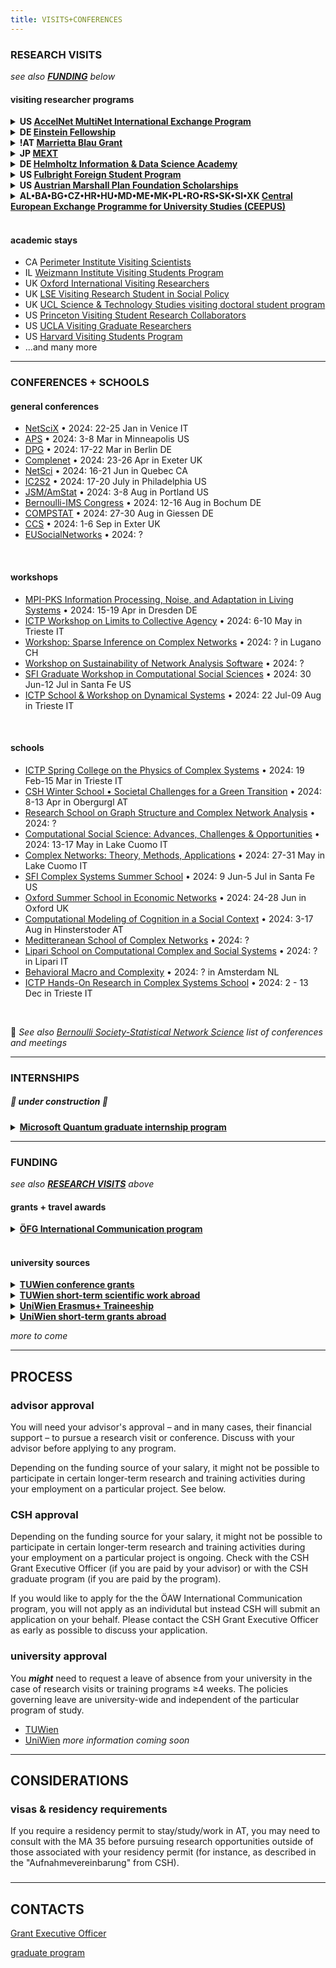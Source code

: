 ```yaml
---
title: VISITS+CONFERENCES
---
```


### RESEARCH VISITS

*see also [**FUNDING**](visits-conferences.md#funding) below*

#### visiting researcher programs

<details><summary><b>US <a href="https://www.accelnet-multinet.org/education/international-exchange-program-opens-call-for-applicants">AccelNet MultiNet International Exchange Program</a></b></summary>

  - who is funded: *advanced graduate students, postdocs, new faculty*
  - what is funded: *2-week to 1-semester research stay at US lab*
  - funding level: *travel and cost of living stipend*
  - application requirements: *application form w/ brief research description*
  - deadline: *preliminary application due March 15 for priority review*
  - themes: *networks (not restricted to multi-level/layer/scale networks but there is a preference)*

</details>
<details><summary><b>DE <a href="https://www.einsteinforum.de/about/fellowship/?lang=en">Einstein Fellowship</a></b></summary>

  - who is funded: *< 35 years old, uni degree in humanities or social or natural sciences*
  - what is funded: *5-6 mo research stay at Einstein's summerhouse in Caputh, Brandenburg*
  - funding level: *10000 EUR stipend plus travel*
  - application requirements: *cv • 2-page project proposal • two letters of recommendation*
  - deadline: *mid-May*
  - themes: *the project must be significantly different in content, and preferably field and form, from previous work; i.e. dissertation research is **not** funded*

</details>
<details><summary><b>!AT <a href="https://oead.at/en/outgoing/higher-education/scholarships-for-studying-abroad/marietta-blau-grant/">Marrietta Blau Grant</a></b></summary>
  
  - who is funded: *doctoral students studying at an AT uni*
  - what is funded: *6-12 mo research stays outside of AT*
  - funding level: *≤1660 EUR per mo; no travel costs*
  - application requirements: *online form • invitation/commitment letters • exposé • dissertation abstract • letter of recommendation from advisor • research approvals*
  - deadline: *Feb 1, Sep 1*
  - themes: *open*

</details>
<details><summary><b>JP <a href="https://www.studyinjapan.go.jp/en/smap-stopj-applications-research.html">MEXT</a></b></summary>
  
  - who is funded: *doctoral students who have not studied in JP • interest in Japan + learning Japanese*
  - what is funded: *research stay + grad coursework in JP*
  - funding level: *145.000 JPY per mo + travel, etc*
  - application requirements: ***apply through JP embassy** forms • research plan • transcripts • health certificate • recommendation letters • dissertation abstract*
  - deadline: *Apr 2024*
  - themes: *open*

</details>
<details><summary><b>DE <a href="https://euraxess.ec.europa.eu/worldwide/lac/visiting-researcher-grant-phd-students-and-postdocs-germany-helmholtz-information-0">Helmholtz Information & Data Science Academy</a></b></summary>

  - who is funded: *doctoral students*
  - what is funded: *1-3 mo research stay at a Helmholtz center*
  - funding level: *2860 EUR per mo + allowances*
  - application requirements: *form • cv • research proposal • host supervisor*
  - deadline: *October \(program not currently active\)*
  - themes: *energy • earth & environment • health • aeronautics, space & transport • matter • information*

</details>
<details><summary><b>US <a href="https://www.fulbrightschuman.eu/grants-eu-citizens/pre-doctoral-research/">Fulbright Foreign Student Program</a></b></summary>

  - who is funded: *doctoral students; EU citizens; exp in 2+ EU countries*
  - what is funded: *4-9 mo research visit at US uni*
  - funding level: *≤2000 EUR per mo + travel*
  - application requirements: *cv • transcripts • personal statement • research objectives • writing sample • three recommendation letters • host institution acceptance*
  - deadline: *1 Dec*
  - themes: *open*

</details>
<details><summary><b>US <a href="https://www.marshallplan.at/scholarships-overview">Austrian Marshall Plan Foundation Scholarships</a></b></summary>

  - who is funded: *doctoral students enrolled at TUWien*
  - what is funded: *≥3 mo research visit at US uni*
  - funding level: *approx. 1200 EUR per mo*
  - application requirements: *online form • cv • motivation letter • project description • invitation letter • two recommendation letters from TUWien faculty*
  - deadline: *Mar, Sep*
  - themes: *technical or natural sciences* 

</details>
<details><summary><b>AL•BA•BG•CZ•HR•HU•MD•ME•MK•PL•RO•RS•SK•SI•XK <a href="https://www.ceepus.info/content/apply">Central European Exchange Programme for University Studies (CEEPUS)</a></b></summary>

  - who is funded: *students enrolled in CEEPUS uni \(all usual CSH partners are members\)* 
  - what is funed: *3-10 mo research stay at another CEEPUS uni*
  - funding level: *country-dependent*
  - application requirements: *[online app](https://www.ceepus.info/signin)*
  - deadline: *15 Jun, 31 Oct*
  - themes: *[network](https://www.ceepus.info/content/find)-dependent*

</details>
<br />

#### academic stays

- CA [Perimeter Institute Visiting Scientists](https://perimeterinstitute.ca/visiting-students)
- IL [Weizmann Institute Visiting Students Program](https://www.weizmann.ac.il/feinberg/admissions/visiting-students-program/about-program)
- UK [Oxford International Visiting Researchers](https://www.ox.ac.uk/research/engage-with-us/international-visiting-researchers)
- UK [LSE Visiting Research Student in Social Policy](https://www.lse.ac.uk/study-at-lse/Graduate/degree-programmes-2024/VRS-Social-Policy)
- UK [UCL Science & Technology Studies visiting doctoral student program](https://www.ucl.ac.uk/sts/study-here/phd-programme/visiting-doctoral-student-programme)
- US [Princeton Visiting Student Research Collaborators](https://gradschool.princeton.edu/admission-onboarding/nondegree-programs/research-collaborators/visiting-student-research)
- US [UCLA Visiting Graduate Researchers](https://grad.ucla.edu/academics/research/visiting-graduate-researchers/)
- US [Harvard Visiting Students Program](https://gsas.harvard.edu/apply/visiting-students-program)
- \...and many more

---
### CONFERENCES + SCHOOLS
#### general conferences
- [NetSciX](https://netscix2024.netscisociety.org/) • 2024: 22-25 Jan in Venice IT
- [APS](https://march.aps.org/) • 2024: 3-8 Mar in Minneapolis US
- [DPG](https://www.dpg-physik.de/aktivitaeten-und-programme/tagungen/fruehjahrstagungen) • 2024: 17-22 Mar in Berlin DE
- [Complenet](https://complenet.weebly.com/) • 2024: 23-26 Apr in Exeter UK
- [NetSci](https://netsci2024.com/en) • 2024: 16-21 Jun in Quebec CA
- [IC2S2](https://iscss.org/ic2s2/conference/) • 2024: 17-20 July in Philadelphia US
- [JSM/AmStat](https://ww2.amstat.org/meetings/jsm/2024/index.cfm) • 2024: 3-8 Aug in Portland US
- [Bernoulli-IMS Congress](https://www.bernoulli-ims-worldcongress2024.org/) • 2024: 12-16 Aug in Bochum DE
- [COMPSTAT](http://www.compstat2024.org/) • 2024: 27-30 Aug in Giessen DE
- [CCS](https://cssociety.org/event/50d5726d-295a-4407-a21b-0db05ada8791) • 2024: 1-6 Sep in Exter UK
- [EUSocialNetworks](https://www.insna.org/european-conference-of-social-networks-eusn) • 2024: ?
<br />

#### workshops
- [MPI-PKS Information Processing, Noise, and Adaptation in Living Systems](https://www.pks.mpg.de/signal24) • 2024: 15-19 Apr in Dresden DE
- [ICTP Workshop on Limits to Collective Agency](https://indico.ictp.it/event/10475) • 2024: 6-10 May in Trieste IT
- [Workshop: Sparse Inference on Complex Networks](https://www.ci.inf.usi.ch/workshop-sparse-inference-on-complex-networks/) • 2024: ? in Lugano CH
- [Workshop on Sustainability of Network Analysis Software](https://igraph.org/workshop.html) • 2024: ?
- [SFI Graduate Workshop in Computational Social Sciences](https://santafe.edu/gwcss) • 2024: 30 Jun-12 Jul in Santa Fe US
- [ICTP School & Workshop on Dynamical Systems](https://indico.ictp.it/event/10497) • 2024: 22 Jul-09 Aug in Trieste IT
<br />

#### schools
- [ICTP Spring College on the Physics of Complex Systems](https://indico.ictp.it/event/10459) • 2024: 19 Feb-15 Mar in Trieste IT
- [CSH Winter School • Societal Challenges for a Green Transition](https://www.csh.ac.at/event/csh-winter-school-on-societal-challenges-for-green-transition/) • 2024: 8-13 Apr in Obergurgl AT
- [Research School on Graph Structure and Complex Network Analysis](https://www.cimpa.info/en/node/7225) • 2024: ?
- [Computational Social Science: Advances, Challenges & Opportunities](https://css.lakecomoschool.org/) • 2024: 13-17 May in Lake Cuomo IT
- [Complex Networks: Theory, Methods, Applications](https://ntmg.lakecomoschool.org/) • 2024: 27-31 May in Lake Cuomo IT
- [SFI Complex Systems Summer School](https://santafe.edu/csss) • 2024: 9 Jun-5 Jul in Santa Fe US
- [Oxford Summer School in Economic Networks](https://www.maths.ox.ac.uk/events/summer-schools/economic-networks) • 2024: 24-28 Jun in Oxford UK
- [Computational Modeling of Cognition in a Social Context](https://sites.uci.edu/cmmc/) • 2024: 3-17 Aug in Hinsterstoder AT
- [Meditteranean School of Complex Networks](https://mediterraneanschoolcomplex.net/) • 2024: ?
- [Lipari School on Computational Complex and Social Systems](https://complex23.liparischool.it/) • 2024: ? in Lipari IT
- [Behavioral Macro and Complexity](https://summerschool.uva.nl/content/summer-courses/behavioral-macro-and-complexity/behavioral-macro-and-complexity.html?cb) • 2024: ? in Amsterdam NL
- [ICTP Hands-On Research in Complex Systems School](https://indico.ictp.it/event/10525) • 2024: 2 - 13 Dec in Trieste IT

<br />

📣 *See also [Bernoulli Society-Statistical Network Science](https://github.com/BS-SNS/Public/tree/main/conf) list of conferences and meetings*

---
### INTERNSHIPS
##### 🚧  under construction  🚧
<details><summary><b><a href="https://jobs.careers.microsoft.com/global/en/job/1666413/Research-Intern---Quantum-Information-and-Computation">Microsoft Quantum graduate internship program</a></b></summary>

  - *qualifications:* background in quantum algorithms, quantum chemistry, quantum error correction, quantum benchmarking, physics device modeling and characterization, or machine learning
  - *location:* Redmond, Washington US
  - *dates:* beginning spring-summer-fall 2024
  - *apply by:* review begins Jan 2024
  - *application:* cv • ≥2 letters of recommendation • research interests/expertise statement
  - *contact:* [Leanne Dillon](mailto:LEDILLON@microsoft.com)

  </details>

---
### FUNDING

*see also [**RESEARCH VISITS**](visits-conferences.md#research-visits) above*

#### grants + travel awards
<details><summary><b><a href="https://www.oefg.at/foerderungen/internationale-kommunikation/">ÖFG International Communication program</a></b></summary>

  - *who is funded:* junior researchers at an AT uni or research institute; <40 years
  - *what is funded:* research stays ≤3 mo • conference attendance/presentation • organizing symposia in AT • **not** schools or courses
  - *funding level:* ?
  - *application requirements:* budget • cv • list of publications • letter of recommendation from senior/habilitated researcher • justification/purpose of research visit or conference abstract • acceptance by host institution or conference
  - *deadline:* approx. Jan, Mar, Jun, Sep, Oct
  - *themes:* open

</details>
<br />

#### university sources
<details><summary><b><a href="https://www.tuwien.at/studium/international/studieren-im-ausland/mobilitaetsprogramme/konferenzteilnahmen-von-dissertant-innen">TUWien conference grants</a></b></summary>

  - *who is funded:* doctoral students enrolled at TUWien
  - *what is funded:* presentation at international scientific conference
  - *funding level:* travel + accommodations + registration
  - *application requirements:* online form • cv • justification • thesis proposal acceptance • acceptance by host institution • two recommendation letters from TUWien faculty
  - *deadline:* 15 Jan, 15 Mar, 15 Jun, 15 Oct
  - *themes:* open

</details>
<details><summary><b><a href="https://www.tuwien.at/studium/international/studieren-im-ausland/formulare-dokumente/wissenschaftliche-arbeiten-und-kurse">TUWien short-term scientific work abroad</a></b></summary>
  
  - *who is funded:* doctoral students enrolled at TUWien
  - *what is funded:* research stays; domain-specific coursework
  - *funding level:* 850 EUR per mo + travel allowance
  - *application requirements:* justification • advisor's agreement • acceptance by conference • registration payment receipt
  - *deadline:* 15 Jan, 15 Mai, 15 Oct
  - *themes:* open

</details>
<details><summary><b><a href="https://international.univie.ac.at/en/student-mobility/outgoing-students/erasmus-traineeships/">UniWien Erasmus+ Traineeship</a></b></summary>
  
  - *who is funded:* students enrolled at UniWien
  - *what is funded:* 2-5 mo traineeship in EU member country; uni, company, NGO, association but **not** EU organizations or national partners; time abroad must be ≤12 mo
  - *funding level:* 400-500 EUR per mo
  - *application requirements:* cv • learning agreement • language certificate
  - *deadline:* ongoing; ≥6 weeks prior to start
  - *themes:* open

</details>
<details><summary><b><a href="https://international.univie.ac.at/en/student-mobility/outgoing-students/short-term-grants-abroad-kwa/requirements/">UniWien short-term grants abroad</a></b></summary>
  
  - *who is funed:* graduate students enrolled at UniWien; <4 years PhD; accepted thesis proposal
  - *what is funded:* 0.5-3 mo research visits; **not** conferences, schools, etc.; **not** internships that could be funded by Erasmus+
  - *funding level:* 650-1050 EUR per mo + 200-900 EUR travel
  - *application requirements:* online form • cv • project description • dissertation agreement • host institute confirmation • recommendation letter from UniWien advisor
  - *deadline:* 15 Feb, 15 May, 15 Oct
  - *themes:* open
</details>

*more to come*

--- 

## PROCESS
### advisor approval
You will need your advisor's approval – and in many cases, their financial support – to pursue a research visit or conference. Discuss with your advisor before applying to any program. 

Depending on the funding source of your salary, it might not be possible to participate in certain longer-term research and training activities during your employment on a particular project. See below.

### CSH approval
Depending on the funding source for your salary, it might not be possible to participate in certain longer-term research and training activities during your employment on a particular project is ongoing. Check with the CSH Grant Executive Officer \(if you are paid by your advisor\) or with the CSH graduate program \(if you are paid by the program\).

If you would like to apply for the the ÖAW International Communication program, you will not apply as an individutal but instead CSH will submit an application on your behalf. Please contact the CSH Grant Executive Officer as early as possible to discuss your application.

### university approval
You ***might*** need to request a leave of absence from your university in the case of research visits or training programs ≥4 weeks. The policies governing leave are university-wide and independent of the particular program of study.
- [TUWien](https://www.tuwien.at/studium/studieren-an-der-tuw/beurlaubung)
- [UniWien](https://doktorat.univie.ac.at/en/doctoralphd-programmes/leave-of-absence/)
*more information coming soon*

---
## CONSIDERATIONS
### visas & residency requirements
If you require a residency permit to stay/study/work in AT, you may need to consult with the MA 35 before pursuing research opportunities outside of those associated with your residency permit (for instance, as described in the "Aufnahmevereinbarung" from CSH).

###

<!--
### salary
-->

---
## CONTACTS
[Grant Executive Officer](mailto:d.meier@csh.ac.at)

[graduate program](mailto:cowan@csh.ac.at)

<!-- 
-->
